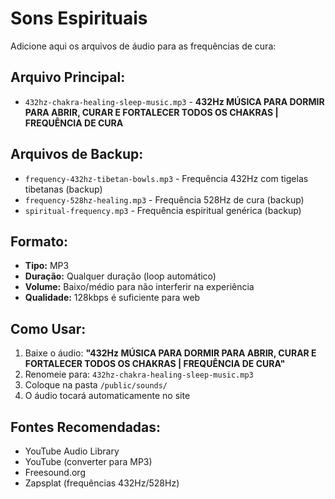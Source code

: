 # Sons Espirituais

Adicione aqui os arquivos de áudio para as frequências de cura:

## Arquivo Principal:
- `432hz-chakra-healing-sleep-music.mp3` - **432Hz MÚSICA PARA DORMIR PARA ABRIR, CURAR E FORTALECER TODOS OS CHAKRAS | FREQUÊNCIA DE CURA**

## Arquivos de Backup:
- `frequency-432hz-tibetan-bowls.mp3` - Frequência 432Hz com tigelas tibetanas (backup)
- `frequency-528hz-healing.mp3` - Frequência 528Hz de cura (backup)
- `spiritual-frequency.mp3` - Frequência espiritual genérica (backup)

## Formato:
- **Tipo:** MP3
- **Duração:** Qualquer duração (loop automático)
- **Volume:** Baixo/médio para não interferir na experiência
- **Qualidade:** 128kbps é suficiente para web

## Como Usar:
1. Baixe o áudio: **"432Hz MÚSICA PARA DORMIR PARA ABRIR, CURAR E FORTALECER TODOS OS CHAKRAS | FREQUÊNCIA DE CURA"**
2. Renomeie para: `432hz-chakra-healing-sleep-music.mp3`
3. Coloque na pasta `/public/sounds/`
4. O áudio tocará automaticamente no site

## Fontes Recomendadas:
- YouTube Audio Library
- YouTube (converter para MP3)
- Freesound.org
- Zapsplat (frequências 432Hz/528Hz)